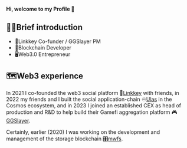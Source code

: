 #### Hi, welcome to my Profile 👋

<!--
**meta-bowen/meta-bowen** is a ✨ _special_ ✨ repository because its `README.md` (this file) appears on your GitHub profile.

Here are some ideas to get you started:

- 🔭 I’m currently working on ...
- 🌱 I’m currently learning ...
- 👯 I’m looking to collaborate on ...
- 🤔 I’m looking for help with ...
- 💬 Ask me about ...
- 📫 How to reach me: ...
- 😄 Pronouns: ...
- ⚡ Fun fact: ...
-->

## 👨‍💻Brief introduction

- 🔭Linkkey Co-funder / GGSlayer PM
- 🔗Blockchain Developer
- 🖥️Web3.0 Entrepreneur



## 🗺️Web3 experience

In 2021 I co-founded the web3 social platform 🔑[Linkkey](https://linkkey.io) with friends, in 2022 my friends and I built the social application-chain ♾️[Ulas](https://ulas.network) in the Cosmos ecosystem, and in 2023 I joined an established CEX as head of production and R&D to help build their Gamefi aggregation platform 🎮[GGSlayer](https://ggslayer.io).

Certainly, earlier (2020) I was working on the development and management of the storage blockchain 🎛️[mwfs](https://mw.run).
